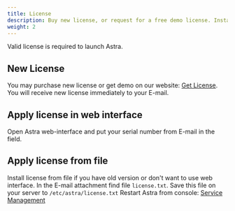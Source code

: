 ```yaml
---
title: License
description: Buy new license, or request for a free demo license. Install license
weight: 2
---
```


Valid license is required to launch Astra.

## New License

You may purchase new license or get demo on our website: [Get License](astra/pricing).
You will receive new license immediately to your E-mail.

## Apply license in web interface

Open Astra web-interface and put your serial number from E-mail in the field.

## Apply license from file

Install license from file if you have old version or don't want to use web interface.
In the E-mail attachment find file `license.txt`.
Save this file on your server to `/etc/astra/license.txt`
Restart Astra from console: [Service Management](astra/quick-start/systemd)
